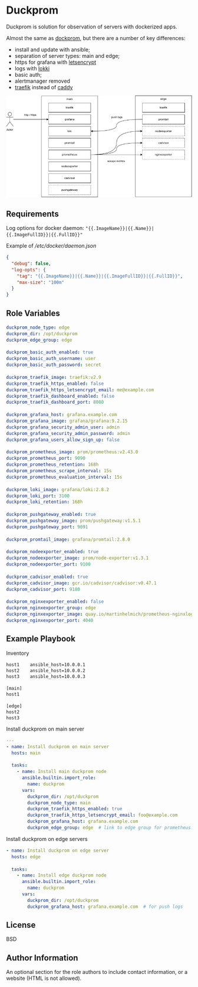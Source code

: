 Duckprom
=========

Duckprom is solution for observation of servers with dockerized apps.

Almost the same as [dockprom](https://github.com/stefanprodan/dockprom), but there are a number of key differences:

* install and update with ansible;
* separation of server types: main and edge;
* https for grafana with [letsencrypt](https://letsencrypt.org/)
* logs with [lokki](https://grafana.com/oss/loki/)
* basic auth;
* alertmanager removed
* [traefik](https://doc.traefik.io/traefik/) instead of [caddy](https://caddyserver.com/) 

![duckprom diagram](.misc/duckprom.drawio.png)


Requirements
------------

Log options for docker daemon: `"{{.ImageName}}|{{.Name}}|{{.ImageFullID}}|{{.FullID}}"` 

Example of */etc/docker/daemon.json*
```json
{
  "debug": false,
  "log-opts": {
    "tag": "{{.ImageName}}|{{.Name}}|{{.ImageFullID}}|{{.FullID}}",
    "max-size": "100m"
  }
}
```


Role Variables
--------------

```yaml
duckprom_node_type: edge
duckprom_dir: /opt/duckprom
duckprom_edge_group: edge

duckprom_basic_auth_enabled: true
duckprom_basic_auth_username: user
duckprom_basic_auth_password: secret

duckprom_traefik_image: traefik:v2.9
duckprom_traefik_https_enabled: false
duckprom_traefik_https_letsencrypt_email: me@example.com
duckprom_traefik_dashboard_enabled: false
duckprom_traefik_dashboard_port: 8080

duckprom_grafana_host: grafana.example.com
duckprom_grafana_image: grafana/grafana:9.2.15
duckprom_grafana_security_admin_user: admin
duckprom_grafana_security_admin_password: admin
duckprom_grafana_users_allow_sign_up: false

duckprom_prometheus_image: prom/prometheus:v2.43.0
duckprom_prometheus_port: 9090
duckprom_prometheus_retention: 168h
duckprom_prometheus_scrape_interval: 15s
duckprom_prometheus_evaluation_interval: 15s

duckprom_loki_image: grafana/loki:2.8.2
duckprom_loki_port: 3100
duckprom_loki_retention: 168h

duckprom_pushgateway_enabled: true
duckprom_pushgateway_image: prom/pushgateway:v1.5.1
duckprom_pushgateway_port: 9091

duckprom_promtail_image: grafana/promtail:2.8.0

duckprom_nodeexporter_enabled: true
duckprom_nodeexporter_image: prom/node-exporter:v1.3.1
duckprom_nodeexporter_port: 9100

duckprom_cadvisor_enabled: true
duckprom_cadvisor_image: gcr.io/cadvisor/cadvisor:v0.47.1
duckprom_cadvisor_port: 9180

duckprom_nginxexporter_enabled: false
duckprom_nginxexporter_group: edge
duckprom_nginxexporter_image: quay.io/martinhelmich/prometheus-nginxlog-exporter:v1.10.0
duckprom_nginxexporter_port: 4040

```

Example Playbook
----------------

Inventory
```
host1    ansible_host=10.0.0.1
host2    ansible_host=10.0.0.2
host3    ansible_host=10.0.0.3

[main]
host1

[edge]
host2
host3
```

Install duckprom on main server
```yaml
---
- name: Install duckprom on main server
  hosts: main

  tasks:
    - name: Install main duckprom node
      ansible.builtin.import_role:
        name: duckprom
      vars:
        duckprom_dir: /opt/duckprom
        duckprom_node_type: main
        duckprom_traefik_https_enabled: true
        duckprom_traefik_https_letsencrypt_email: foo@example.com
        duckprom_grafana_host: grafana.example.com
        duckprom_edge_group: edge  # link to edge group for prometheus.yaml config
```

Install duckprom on edge servers
```yaml
- name: Install duckprom on edge server
  hosts: edge

  tasks:
    - name: Install edge duckprom node
      ansible.builtin.import_role:
        name: duckprom
      vars:
        duckprom_dir: /opt/duckprom
        duckprom_grafana_host: grafana.example.com  # for push logs
```

License
-------

BSD

Author Information
------------------

An optional section for the role authors to include contact information, or a website (HTML is not allowed).
